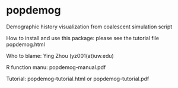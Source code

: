 # popdemog
Demographic history visualization from coalescent simulation script

How to install and use this package: please see the tutorial file popdemog.html

Who to blame: Ying Zhou (yz001(at)uw.edu)

R function manu: popdemog-manual.pdf

Tutorial: popdemog-tutorial.html or popdemog-tutorial.pdf


